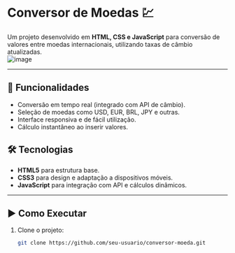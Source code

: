# Conversor de Moedas 💹  

Um projeto desenvolvido em **HTML, CSS e JavaScript** para conversão de valores entre moedas internacionais, utilizando taxas de câmbio atualizadas.  
![image](https://github.com/user-attachments/assets/87b685d2-e82a-4e98-863c-39056d331587)

---

## 🔑 Funcionalidades  
- Conversão em tempo real (integrado com API de câmbio).  
- Seleção de moedas como USD, EUR, BRL, JPY e outras.  
- Interface responsiva e de fácil utilização.  
- Cálculo instantâneo ao inserir valores.  

## 🛠️ Tecnologias  
- **HTML5** para estrutura base.  
- **CSS3** para design e adaptação a dispositivos móveis.  
- **JavaScript** para integração com API e cálculos dinâmicos.  

---

## ▶️ Como Executar  
1. Clone o projeto:  
   ```bash  
   git clone https://github.com/seu-usuario/conversor-moeda.git  
